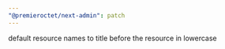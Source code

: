 ```yaml
---
"@premieroctet/next-admin": patch
---
```


default resource names to title before the resource in lowercase
